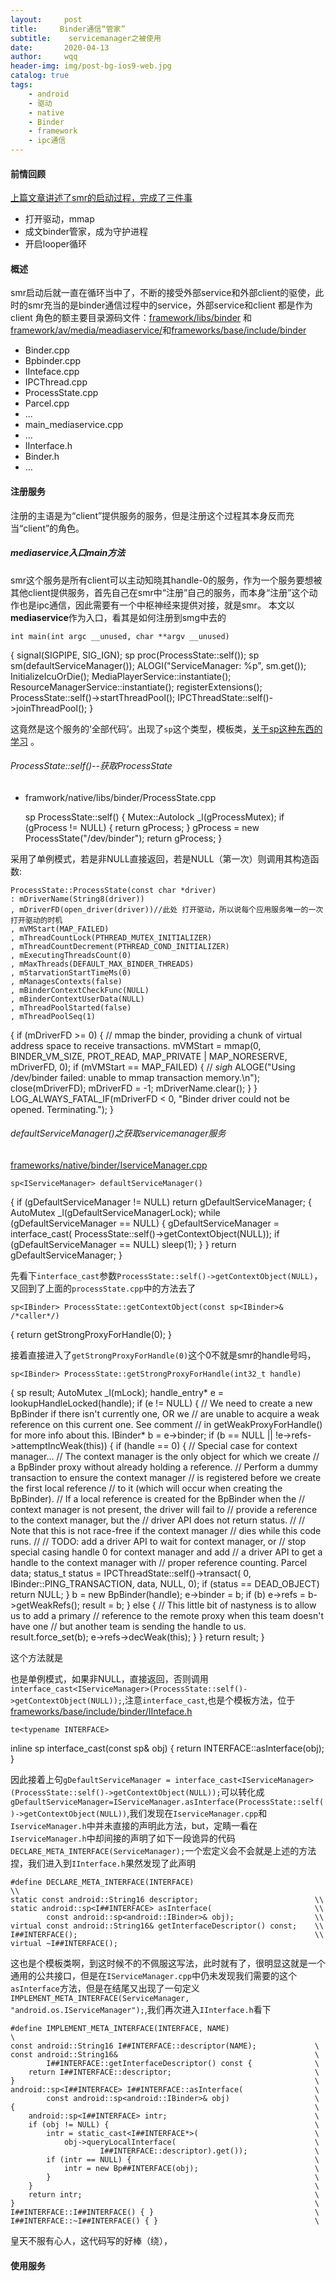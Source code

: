 ```yaml
---
layout:     post
title:     Binder通信“管家”
subtitle:    servicemanager之被使用
date:       2020-04-13
author:     wqq
header-img: img/post-bg-ios9-web.jpg
catalog: true
tags:
    - android
    - 驱动
    - native
    - Binder 
    - framework
    - ipc通信
---
```

#### 前情回顾
[上篇文章讲述了smr的启动过程，完成了三件事](https://wqqiscool.github.io/2020/04/10/Binder%E7%AE%A1%E5%AE%B6%E4%B9%8Bservicemanager/)
+ 打开驱动，mmap
+ 成文binder管家，成为守护进程
+ 开启looper循环

#### 概述
smr启动后就一直在循环当中了，不断的接受外部service和外部client的驱使，此时的smr充当的是binder通信过程中的service，外部service和client 都是作为client 角色的额主要目录源码文件：[framework/libs/binder](https://android.googlesource.com/platform/frameworks/native/+/refs/tags/android-8.0.0_r45/libs/binder/) 和[framework/av/media/meadiaservice/](https://android.googlesource.com/platform/frameworks/av/+/refs/tags/android-8.0.0_r45/media/mediaserver/main_mediaserver.cpp)和[frameworks/base/include/binder](https://android.googlesource.com/platform/frameworks/base/+/e8331bd2e7ad3d62140143cafba3ff69be028557/include/binder)
+ Binder.cpp
+ Bpbinder.cpp
+ IInteface.cpp
+ IPCThread.cpp
+ ProcessState.cpp
+ Parcel.cpp
+ ...
+ main_mediaservice.cpp
+ ...
+ IInterface.h
+ Binder.h
+ ...
#### 注册服务
注册的主语是为“client”提供服务的服务，但是注册这个过程其本身反而充当“client”的角色。

##### mediaservice入口main方法
smr这个服务是所有client可以主动知晓其handle-0的服务，作为一个服务要想被其他client提供服务，首先自己在smr中“注册”自己的服务，而本身“注册”这个动作也是ipc通信，因此需要有一个中枢神经来提供对接，就是smr。
本文以**mediaservice**作为入口，看其是如何注册到smg中去的

	int main(int argc __unused, char **argv __unused)
{
    signal(SIGPIPE, SIG_IGN);
    sp<ProcessState> proc(ProcessState::self());
    sp<IServiceManager> sm(defaultServiceManager());
    ALOGI("ServiceManager: %p", sm.get());
    InitializeIcuOrDie();
    MediaPlayerService::instantiate();
    ResourceManagerService::instantiate();
    registerExtensions();
    ProcessState::self()->startThreadPool();
    IPCThreadState::self()->joinThreadPool();
	}

这竟然是这个服务的‘全部代码’。出现了`sp`这个类型，模板类，[关于sp这种东西的学习]() 。
###### ProcessState::self()--获取ProcessState
+ framwork/native/libs/binder/ProcessState.cpp

	sp<ProcessState> ProcessState::self()
{
    Mutex::Autolock _l(gProcessMutex);
    if (gProcess != NULL) {
        return gProcess;
    }
    gProcess = new ProcessState("/dev/binder");
    return gProcess;
	}

采用了单例模式，若是非NULL直接返回，若是NULL（第一次）则调用其构造函数:

	ProcessState::ProcessState(const char *driver)
    : mDriverName(String8(driver))
    , mDriverFD(open_driver(driver))//此处 打开驱动，所以说每个应用服务唯一的一次打开驱动的时机
    , mVMStart(MAP_FAILED)
    , mThreadCountLock(PTHREAD_MUTEX_INITIALIZER)
    , mThreadCountDecrement(PTHREAD_COND_INITIALIZER)
    , mExecutingThreadsCount(0)
    , mMaxThreads(DEFAULT_MAX_BINDER_THREADS)
    , mStarvationStartTimeMs(0)
    , mManagesContexts(false)
    , mBinderContextCheckFunc(NULL)
    , mBinderContextUserData(NULL)
    , mThreadPoolStarted(false)
    , mThreadPoolSeq(1)
{
    if (mDriverFD >= 0) {
        // mmap the binder, providing a chunk of virtual address space to receive transactions.
        mVMStart = mmap(0, BINDER_VM_SIZE, PROT_READ, MAP_PRIVATE | MAP_NORESERVE, mDriverFD, 0);
        if (mVMStart == MAP_FAILED) {
            // *sigh*
            ALOGE("Using /dev/binder failed: unable to mmap transaction memory.\n");
            close(mDriverFD);
            mDriverFD = -1;
            mDriverName.clear();
        }
    }
    LOG_ALWAYS_FATAL_IF(mDriverFD < 0, "Binder driver could not be opened.  Terminating.");
	}


###### defaultServiceManager()之获取servicemanager服务
[frameworks/native/binder/IserviceManager.cpp](https://android.googlesource.com/platform/frameworks/native/+/refs/tags/android-8.0.0_r45/libs/binder/IServiceManager.cpp)

	sp<IServiceManager> defaultServiceManager()
{
    if (gDefaultServiceManager != NULL) return gDefaultServiceManager;
    {
        AutoMutex _l(gDefaultServiceManagerLock);
        while (gDefaultServiceManager == NULL) {
            gDefaultServiceManager = interface_cast<IServiceManager>(
                ProcessState::self()->getContextObject(NULL));
            if (gDefaultServiceManager == NULL)
                sleep(1);
        }
    }
    return gDefaultServiceManager;
	}



先看下`interface_cast`参数`ProcessState::self()->getContextObject(NULL)`，又回到了上面的`processState.cpp`中的方法去了

	sp<IBinder> ProcessState::getContextObject(const sp<IBinder>& /*caller*/)
{
    return getStrongProxyForHandle(0);
	}

接着直接进入了`getStrongProxyForHandle(0)`这个0不就是smr的handle号吗，

	sp<IBinder> ProcessState::getStrongProxyForHandle(int32_t handle)
{
    sp<IBinder> result;
    AutoMutex _l(mLock);
    handle_entry* e = lookupHandleLocked(handle);
    if (e != NULL) {
        // We need to create a new BpBinder if there isn't currently one, OR we
        // are unable to acquire a weak reference on this current one.  See comment
        // in getWeakProxyForHandle() for more info about this.
        IBinder* b = e->binder;
        if (b == NULL || !e->refs->attemptIncWeak(this)) {
            if (handle == 0) {
                // Special case for context manager...
                // The context manager is the only object for which we create
                // a BpBinder proxy without already holding a reference.
                // Perform a dummy transaction to ensure the context manager
                // is registered before we create the first local reference
                // to it (which will occur when creating the BpBinder).
                // If a local reference is created for the BpBinder when the
                // context manager is not present, the driver will fail to
                // provide a reference to the context manager, but the
                // driver API does not return status.
                //
                // Note that this is not race-free if the context manager
                // dies while this code runs.
                //
                // TODO: add a driver API to wait for context manager, or
                // stop special casing handle 0 for context manager and add
                // a driver API to get a handle to the context manager with
                // proper reference counting.
                Parcel data;
                status_t status = IPCThreadState::self()->transact(
                        0, IBinder::PING_TRANSACTION, data, NULL, 0);
                if (status == DEAD_OBJECT)
                   return NULL;
            }
            b = new BpBinder(handle); 
            e->binder = b;
            if (b) e->refs = b->getWeakRefs();
            result = b;
        } else {
            // This little bit of nastyness is to allow us to add a primary
            // reference to the remote proxy when this team doesn't have one
            // but another team is sending the handle to us.
            result.force_set(b);
            e->refs->decWeak(this);
        }
    }
    return result;
	}

这个方法就是

	
也是单例模式，如果非NULL，直接返回，否则调用`interface_cast<IServiceManager>(ProcessState::self()->getContextObject(NULL));`,注意`interface_cast`,也是个模板方法，位于[frameworks/base/include/binder/IInteface.h](https://android.googlesource.com/platform/frameworks/base/+/e8331bd2e7ad3d62140143cafba3ff69be028557/include/binder/IInterface.h)

	
	te<typename INTERFACE>
inline sp<INTERFACE> interface_cast(const sp<IBinder>& obj)
{
    return INTERFACE::asInterface(obj);
	}

因此接着上句`gDefaultServiceManager = interface_cast<IServiceManager>(ProcessState::self()->getContextObject(NULL));`可以转化成`gDefaultServiceManager=IServiceManager.asInterface(ProcessState::self()->getContextObject(NULL))`,我们发现在`IserviceManager.cpp`和`IserviceManager.h`中并未直接的声明此方法，but，定睛一看在`IserviceManager.h`中却间接的声明了如下一段诡异的代码` DECLARE_META_INTERFACE(ServiceManager);`一个宏定义会不会就是上述的方法捏，我们进入到`IInterface.h`果然发现了此声明

	#define DECLARE_META_INTERFACE(INTERFACE)                               \\
    static const android::String16 descriptor;                          \\
    static android::sp<I##INTERFACE> asInterface(                       \\
            const android::sp<android::IBinder>& obj);                  \\
    virtual const android::String16& getInterfaceDescriptor() const;    \\
    I##INTERFACE();                                                     \\
    virtual ~I##INTERFACE();

这也是个模板类啊，到这时候不的不佩服这写法，此时就有了，很明显这就是一个通用的公共接口，但是在`IServiceManager.cpp`中仍未发现我们需要的这个`asInterface`方法，但是在结尾又出现了一句定义`IMPLEMENT_META_INTERFACE(ServiceManager, "android.os.IServiceManager");`,我们再次进入`IInterface.h`看下

	#define IMPLEMENT_META_INTERFACE(INTERFACE, NAME)                       \
    const android::String16 I##INTERFACE::descriptor(NAME);             \
    const android::String16&                                            \
            I##INTERFACE::getInterfaceDescriptor() const {              \
        return I##INTERFACE::descriptor;                                \
    }                                                                   \
    android::sp<I##INTERFACE> I##INTERFACE::asInterface(                \
            const android::sp<android::IBinder>& obj)                   \
    {                                                                   \
        android::sp<I##INTERFACE> intr;                                 \
        if (obj != NULL) {                                              \
            intr = static_cast<I##INTERFACE*>(                          \
                obj->queryLocalInterface(                               \
                        I##INTERFACE::descriptor).get());               \
            if (intr == NULL) {                                         \
                intr = new Bp##INTERFACE(obj);                          \
            }                                                           \
        }                                                               \
        return intr;                                                    \
    }                                                                   \
    I##INTERFACE::I##INTERFACE() { }                                    \
    I##INTERFACE::~I##INTERFACE() { }                                   \


皇天不服有心人，这代码写的好棒（绕），
#### 使用服务


